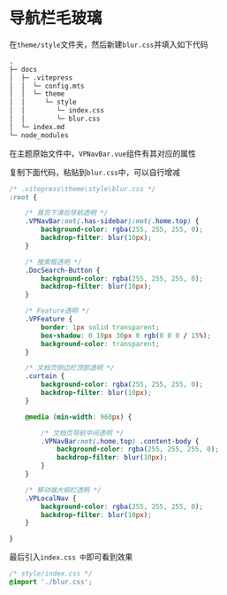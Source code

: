 # 导航栏毛玻璃

<update />

<Linkcard url="https://vitepress.yiov.top/" title="Vitepress中文搭建教程" description="本文转载至：VitePress快速上手中文教程" logo="https://vitepress.yiov.top/logo.png"/>

在`theme/style`文件夹，然后新建`blur.css`并填入如下代码
```md
.
├─ docs
│  ├─ .vitepress
│  │  └─ config.mts
│  │  └─ theme
│  │     └─ style
│  │        └─ index.css
│  │        └─ blur.css
│  └─ index.md
└─ node_modules
```

在主题原始文件中，`VPNavBar.vue`组件有其对应的属性

复制下面代码，粘贴到`blur.css`中，可以自行增减

```css
/* .vitepress\theme\style\blur.css */
:root {

    /* 首页下滑后导航透明 */
    .VPNavBar:not(.has-sidebar):not(.home.top) {
        background-color: rgba(255, 255, 255, 0);
        backdrop-filter: blur(10px);
    }

    /* 搜索框透明 */
    .DocSearch-Button {
        background-color: rgba(255, 255, 255, 0);
        backdrop-filter: blur(10px);
    }

    /* Feature透明 */
    .VPFeature {
        border: 1px solid transparent;
        box-shadow: 0 10px 30px 0 rgb(0 0 0 / 15%);
        background-color: transparent;
    }

    /* 文档页侧边栏顶部透明 */
    .curtain {
        background-color: rgba(255, 255, 255, 0);
        backdrop-filter: blur(10px);
    }

    @media (min-width: 960px) {

        /* 文档页导航中间透明 */
        .VPNavBar:not(.home.top) .content-body {
            background-color: rgba(255, 255, 255, 0);
            backdrop-filter: blur(10px);
        }
    }

    /* 移动端大纲栏透明 */
    .VPLocalNav {
        background-color: rgba(255, 255, 255, 0);
        backdrop-filter: blur(10px);
    }

}
```

最后引入`index.css 中`即可看到效果
```css
/* style/index.css */
@import './blur.css';
```